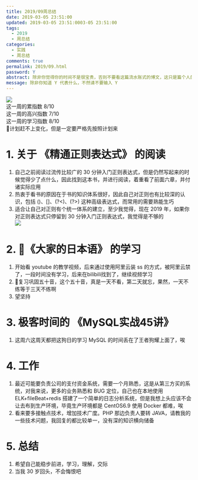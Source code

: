 ```yaml
---
title: 2019/09周总结
date: 2019-03-05 23:51:00
updated: 2019-03-05 23:51:0003-05 23:51:00
tags:
  - 2019
  - 周总结
categories: 
  - 实践
  - 周总结
comments: true
permalink: 2019/09.html  
password: Y
abstract: 除非你觉得你的时间不是很宝贵，否则不要看这篇流水账式的博文，这只是篇个人的工作的学习一个总计而已，没有包含任何的技术细节
message: 除非你知道 Y 代表什么，不然请不要输入 Y
---
```


![][0]  
这一周的累指数 8/10  
这一周的高兴指数 7/10   
这一周的学习指数 8/10  
计划赶不上变化，但是一定要严格先按照计划来

<!--more-->

# 1. 关于 《精通正则表达式》 的阅读

1. 自己之前阅读过流传比较广的 30 分钟入门正则表达式，但是仍然写起来的时候觉得少了点什么，因此找到这本书，并进行阅读，着重看了前面六章，并付诸实际应用  
2. 热衷于看书的原因在于书的知识体系很好，因此自己对正则也有比较深的认识，包括 ()、[]、(?<)、(?>) 这种高级表达式，而常用的需要熟能生巧  
3. 适合让自己对正则有个统一体系的建立，至少我觉得，现在 2019 年，如果你对正则表达式只停留到 30 分钟入门正则表达式，我觉得是不够的  
![][1]

# 2. 《大家的日本语》 的学习

1. 开始看 youtube 的教学视频，后来通过使用阿里云装 ss 的方式，被阿里云禁了，一段时间没有学习，后来在bilibili找到了，继续视频学习  
2. 复习巩固五十音，这个五十音，真是一天不看，第二天就忘，果然，一天不练等于三天不练啊  
3. 望坚持

# 3. 极客时间的 《MySQL实战45讲》

1. 这周六这周天都把这狗日的学习 MySQL 的时间丢在了王者狗耀上面了，唉

# 4. 工作

1. 最近可能要负责公司的支付资金系统，需要一个月熟悉，这是从第三方买的系统，对我来说，更多的业务熟悉和 BUG 定位，自己也在本地使用 ELK+fileBeat+redis 搭建了一个简单的日志分析系统，但是我想上头应该不会让去布到生产环境，毕竟生产环境都是 CentOS6.9 使用 Docker 都难，唉  
2. 看来要多接触点技术，增加技术广度。PHP 那边负责人要转 JAVA，请教我的一些技术问题，我回复的都比较单一，没有深的知识横向储备

# 5. 总结

1. 希望自己能稳步前进，学习，理解，交际  
2. 当我 30 岁回头，不会悔恨吧    

[0]: https://leran2deeplearnjavawebtech.oss-cn-beijing.aliyuncs.com/somephoto/2014-08-07%E5%88%BB%E5%AD%97%E5%A7%90.jpg
[1]: https://leran2deeplearnjavawebtech.oss-cn-beijing.aliyuncs.com/learn/%E7%B2%BE%E9%80%9A%E6%AD%A3%E5%88%99%E8%A1%A8%E8%BE%BE%E5%BC%8F/%E7%B2%BE%E9%80%9A%E6%AD%A3%E5%88%99%E8%A1%A8%E8%BE%BE%E5%BC%8F.png